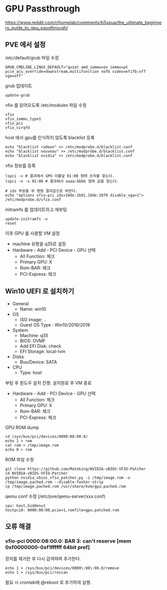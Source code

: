 # GPU Passthrough

https://www.reddit.com/r/homelab/comments/b5xpua/the_ultimate_beginners_guide_to_gpu_passthrough/

## PVE 에서 설정

/etc/default/grub 파일 수정
```
GRUB_CMDLINE_LINUX_DEFAULT="quiet amd_iommu=on iommu=pt pcie_acs_override=downstream,multifunction nofb video=efifb:off vga=off"
```

grub 업데이트
```
update-grub
```

vfio 를 읽어오도록 /etc/modules 파일 수정

```
vfio
vfio_iommu_type1
vfio_pci
vfio_virqfd
```

host 에서 gpu를 인식하지 않도록 blacklist 등록

```
echo "blacklist radeon" >> /etc/modprobe.d/blacklist.conf
echo "blacklist nouveau" >> /etc/modprobe.d/blacklist.conf
echo "blacklist nvidia" >> /etc/modprobe.d/blacklist.conf
```

vfio 정보를 등록

```
lspci -v # 결과에서 GPU 이름앞 01:00 형태 숫자를 찾는다.
lspci -n -s 01:00 # 결과에서 aaaa:bbbb 형태 값을 찾는다.

# ids 부분을 위 명령 결과값으로 바꾼다.
echo "options vfio-pci ids=10de:1b81,10de:10f0 disable_vga=1"> /etc/modprobe.d/vfio.conf
```

initramfs 를 업데이트하고 재부팅
```
update-initramfs -u
reset
```

이후 GPU 를 사용할 VM 설정
- machine 유형을 q35로 설정
- Hardware - Add - PCI Device - GPU 선택
  - All Function: 체크
  - Primary GPU: X
  - Rom-BAR: 체크
  - PCI-Express: 체크

## Win10 UEFI 로 설치하기

- General
  - Name: win10
- OS
  - ISO image: ..
  - Guest OS Type : Win10/2016/2019
- System
  - Machine: q35
  - BIOS: OVMF
  - Add EFI Disk: check
  - EFI Storage: local-lvm
- Disks
  - Bus/Device: SATA
- CPU
  - Type: host

부팅 후 윈도우 설치 진행. 설치완료 후 VM 종료

- Hardware - Add - PCI Device - GPU 선택
  - All Function: 체크
  - Primary GPU: X
  - Rom-BAR: 체크
  - PCI-Express: 체크

GPU ROM dump
```
cd /sys/bus/pci/devices/0000:08:00.0/
echo 1 > rom
cat rom > /tmp/image.rom
echo 0 > rom
```

ROM 파일 수정
```
git clone https://github.com/Matoking/NVIDIA-vBIOS-VFIO-Patcher
cd NVIDIA-vBIOS-VFIO-Patcher
python nvidia_vbios_vfio_patcher.py -i /tmp/image.rom -o /tmp/image.pached.rom --disable-footer-strip
cp /tmp/image.pached.rom /usr/share/kvm/gpu.pached.rom
```

qemu conf 수정 (/etc/pve/qemu-server/xxx.conf)
```
cpu: host,hidden=1
hostpci0: 0000:08:00,pcie=1,romfile=gpu.patched.rom
```


## 오류 해결

### vfio-pci 0000:08:00.0: BAR 3: can't reserve [mem 0xf0000000-0xf1ffffff 64bit pref]

장치를 제거한 후 다시 검색하여 추가한다.

```
echo 1 > /sys/bus/pci/devices/0000\:08\:00.0/remove
echo 1 > /sys/bus/pci/rescan
```

필요 시 crontab에 @reboot 로 추가하여 실행.
